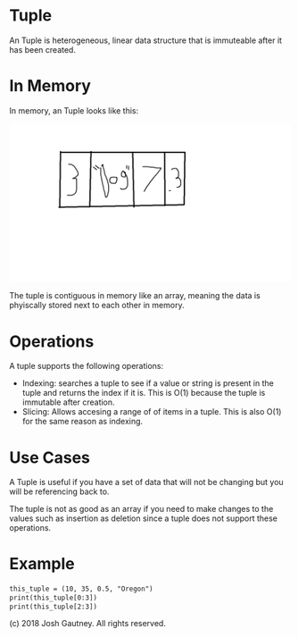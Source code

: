 # Tuple

An Tuple is heterogeneous, linear data structure that is immuteable after it has been created.

# In Memory

In memory, an Tuple looks like this:

![Image of Tuple in Memory](images/Tuple.png)

The tuple is contiguous in memory like an array, meaning the data is phyiscally stored next to each other in memory. 

# Operations

A tuple supports the following operations:

* Indexing: searches a tuple to see if a value or string is present in the tuple and returns the index if it is.  This is O(1) because the tuple is immutable after creation.
* Slicing: Allows accesing a range of of items in a tuple. This is also O(1) for the same reason as indexing.

# Use Cases

A Tuple is useful if you have a set of data that will not be changing but you will be referencing back to.

The tuple is not as good as an array if you need to make changes to the values such as insertion as deletion since a tuple does not support these operations.

# Example

```
this_tuple = (10, 35, 0.5, "Oregon")
print(this_tuple[0:3])
print(this_tuple[2:3])
```

(c) 2018 Josh Gautney. All rights reserved.
